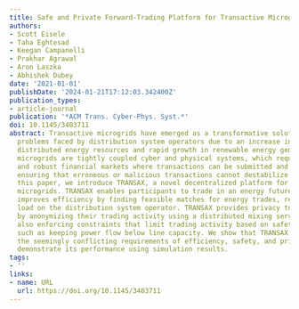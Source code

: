 ```yaml
---
title: Safe and Private Forward-Trading Platform for Transactive Microgrids
authors:
- Scott Eisele
- Taha Eghtesad
- Keegan Campanelli
- Prakhar Agrawal
- Aron Laszka
- Abhishek Dubey
date: '2021-01-01'
publishDate: '2024-01-21T17:12:03.342400Z'
publication_types:
- article-journal
publication: '*ACM Trans. Cyber-Phys. Syst.*'
doi: 10.1145/3403711
abstract: Transactive microgrids have emerged as a transformative solution for the
  problems faced by distribution system operators due to an increase in the use of
  distributed energy resources and rapid growth in renewable energy generation. Transactive
  microgrids are tightly coupled cyber and physical systems, which require resilient
  and robust financial markets where transactions can be submitted and cleared, while
  ensuring that erroneous or malicious transactions cannot destabilize the grid. In
  this paper, we introduce TRANSAX, a novel decentralized platform for transactive
  microgrids. TRANSAX enables participants to trade in an energy futures market, which
  improves efficiency by finding feasible matches for energy trades, reducing the
  load on the distribution system operator. TRANSAX provides privacy to participants
  by anonymizing their trading activity using a distributed mixing service, while
  also enforcing constraints that limit trading activity based on safety requirements,
  such as keeping power flow below line capacity. We show that TRANSAX can satisfy
  the seemingly conflicting requirements of efficiency, safety, and privacy, and we
  demonstrate its performance using simulation results.
tags:
- ''
links:
- name: URL
  url: https://doi.org/10.1145/3403711
---
```

